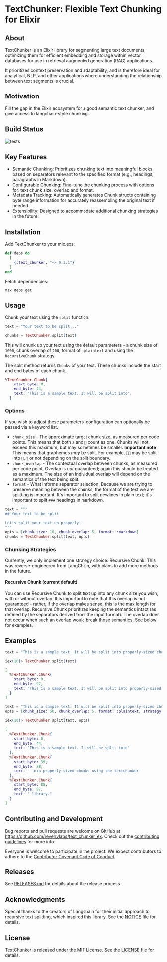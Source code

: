 # TextChunker: Flexible Text Chunking for Elixir

## About
TextChunker is an Elixir library for segmenting large text documents, optimizing them for efficient embedding and storage within vector databases for use in retrieval augmented generation (RAG) applications.

It prioritizes context preservation and adaptability, and is therefore ideal for analytical, NLP, and other applications where understanding the relationship between text segments is crucial.

## Motivation

Fill the gap in the Elixir ecosystem for a good semantic text chunker, and give access to langchain-style chunking.

## Build Status

![tests](https://github.com/revelrylabs/text_chunker_ex/actions/workflows/test.yml/badge.svg)

## Key Features

- Semantic Chunking: Prioritizes chunking text into meaningful blocks based on separators relevant to the specified format (e.g., headings, paragraphs in Markdown).
- Configurable Chunking: Fine-tune the chunking process with options for, text chunk size, overlap and format.
- Metadata Tracking: Automatically generates Chunk structs containing byte range information for accurately reassembling the original text if needed.
- Extensibility: Designed to accommodate additional chunking strategies in the future.

## Installation

Add TextChunker to your mix.exs:

```elixir
def deps do
  [
    {:text_chunker, "~> 0.3.1"}
  ]
end
```

Fetch dependencies:

```
mix deps.get
```

## Usage

Chunk your text using the `split` function:

```elixir
text = "Your text to be split..."

chunks = TextChunker.split(text)
```

This will chunk up your text using the default parameters - a chunk size of `1000`, chunk overlap of `200`, format of `:plaintext` and using the `RecursiveChunk` strategy.

The split method returns `Chunks` of your text. These chunks include the start and end bytes of each chunk.

```elixir
%TextChunker.Chunk{
    start_byte: 0,
    end_byte: 44,
    text: "This is a sample text. It will be split into",
  }
```

### Options

If you wish to adjust these parameters, configuration can optionally be passed via a keyword list. 

  - `chunk_size` -  The approximate target chunk size, as measured per code points. This means that both `a` and `👻` count as one. Chunks will not exceed this maximum, but may sometimes be smaller. **Important note** This means that graphemes *may* be split. For example, `👩‍🚒` may be split into `👩,🚒` or not depending on the split boundary.
  - `chunk_overlap` - The contextual overlap between chunks, as measured per code point. Overlap is *not* guaranteed; again this should be treated as a maximum. The size of an individual overlap will depend on the semantics of the text being split.
  - `format` - What informs separator selection. Because we are trying to preserve meaning between the chunks, the format of the text we are splitting is important. It's important to split newlines in plain text; it's important to split `###` headings in markdown.

```elixir
text = """
## Your text to be split

Let's split your text up properly!
"""
opts = [chunk_size: 10, chunk_overlap: 5, format: :markdown]
chunks = TextChunker.split(text, opts)
```

### Chunking Strategies

Currently, we only implement one strategy choice: Recursive Chunk. This was reverse-engineered from LangChain, with plans to add more methods in the future. 

#### Recursive Chunk (current default)

You can use Recursive Chunk to split text up into any chunk size you wish, with or without overlap. It is important to note that this overlap is not guaranteed - rather, if the overlap makes sense, this is the max length for that overlap. Recursive Chunk prioritizes keeping the semantics intact (as defined by the separators derived from the input format). The overlap does not occur when such an overlap would break those semantics. See below for examples.

## Examples

```elixir
text = "This is a sample text. It will be split into properly-sized chunks using the TextChunker library."

iex(10)> TextChunker.split(text)

[
  %TextChunker.Chunk{
    start_byte: 0,
    end_byte: 97,
    text: "This is a sample text. It will be split into properly-sized chunks using the TextChunker library."
  }
]

text = "This is a sample text. It will be split into properly-sized chunks using the TextChunker library."
opts = [chunk_size: 50, chunk_overlap: 5, format: :plaintext, strategy: TextChunker.Strategies.RecursiveChunk]

iex(10)> TextChunker.split(text, opts)

[
  %TextChunker.Chunk{
    start_byte: 0,
    end_byte: 44,
    text: "This is a sample text. It will be split into"
  },
  %TextChunker.Chunk{
    start_byte: 39,
    end_byte: 88,
    text: " into properly-sized chunks using the TextChunker"
  },
  %TextChunker.Chunk{
    start_byte: 88,
    end_byte: 97,
    text: " library."
  }
]
```

## Contributing and Development

Bug reports and pull requests are welcome on GitHub at https://github.com/revelrylabs/text_chunker_ex. Check out the [contributing guidelines](CONTRIBUTING.md) for more info.

Everyone is welcome to participate in the project. We expect contributors to adhere to the [Contributor Covenant Code of Conduct](CODE_OF_CONDUCT.md).

## Releases

See [RELEASES.md](RELEASES.md) for details about the release process.


## Acknowledgments

Special thanks to the creators of Langchain for their initial approach to recursive text splitting, which inspired this library. See the [NOTICE](NOTICE) file for details.


## License

TextChunker is released under the MIT License. See the [LICENSE](LICENSE) file for details.
